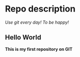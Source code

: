 # Repo description
*Use git every day! To be happy!* 
## Hello World 
**This is my first repository on GIT**
